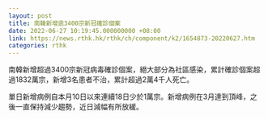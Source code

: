 ```yaml
---
layout: post
title: 南韓新增逾3400宗新冠確診個案
date: 2022-06-27 10:19:45.000000000 +08:00
link: https://news.rthk.hk/rthk/ch/component/k2/1654873-20220627.htm
categories: rthk
---
```


南韓新增超過3400宗新冠病毒確診個案，絕大部分為社區感染，累計確診個案超過1832萬宗，新增3名患者不治，累計超過2萬4千人死亡。

單日新增病例自本月10日以來連續18日少於1萬宗。新增病例在3月達到頂峰，之後一直保持減少趨勢，近日減幅有所放緩。
